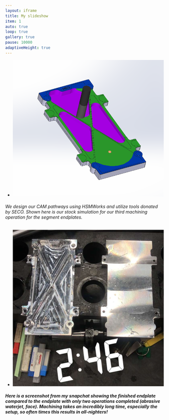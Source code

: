 ```yaml
---
layout: iframe
title: My slideshow
item: 1
auto: true
loop: true
gallery: true
pause: 10000
adaptiveHeight: true
---
```


* ![deeznuts](my-pics1/photo25.png)
###### We design our CAM pathways using HSMWorks and utilize tools donated by SECO. Shown here is our stock simulation for our third machining operation for the segment endplates.

* ![deeznuts](my-pics1/photo30.png)
##### Here is a screenshot from my snapchat showing the finished endplate compared to the endplate with only two operations completed (abrasive waterjet, face). Machining takes an incredibly long time, especially the setup, so often times this results in all-nighters!
